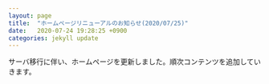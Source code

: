 ```yaml
---
layout: page
title:  "ホームページリニューアルのお知らせ(2020/07/25)"
date:   2020-07-24 19:28:25 +0900
categories: jekyll update
---
```

サーバ移行に伴い、ホームページを更新しました。順次コンテンツを追加していきます。

